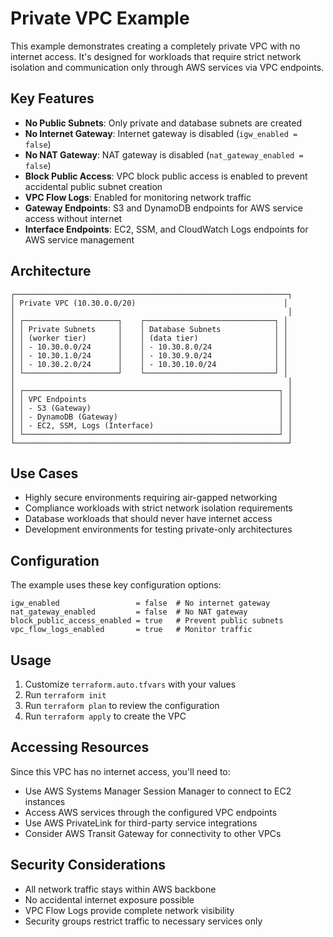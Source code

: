# Private VPC Example

This example demonstrates creating a completely private VPC with no internet access. It's designed for workloads that require strict network isolation and communication only through AWS services via VPC endpoints.

## Key Features

- **No Public Subnets**: Only private and database subnets are created
- **No Internet Gateway**: Internet gateway is disabled (`igw_enabled = false`)
- **No NAT Gateway**: NAT gateway is disabled (`nat_gateway_enabled = false`)
- **Block Public Access**: VPC block public access is enabled to prevent accidental public subnet creation
- **VPC Flow Logs**: Enabled for monitoring network traffic
- **Gateway Endpoints**: S3 and DynamoDB endpoints for AWS service access without internet
- **Interface Endpoints**: EC2, SSM, and CloudWatch Logs endpoints for AWS service management

## Architecture

```
┌─────────────────────────────────────────────────────────────┐
│ Private VPC (10.30.0.0/20)                                 │
│                                                             │
│ ┌─────────────────────┐    ┌─────────────────────────────┐ │
│ │ Private Subnets     │    │ Database Subnets            │ │
│ │ (worker tier)       │    │ (data tier)                 │ │
│ │ - 10.30.0.0/24      │    │ - 10.30.8.0/24              │ │
│ │ - 10.30.1.0/24      │    │ - 10.30.9.0/24              │ │
│ │ - 10.30.2.0/24      │    │ - 10.30.10.0/24             │ │
│ └─────────────────────┘    └─────────────────────────────┘ │
│                                                             │
│ ┌─────────────────────────────────────────────────────────┐ │
│ │ VPC Endpoints                                           │ │
│ │ - S3 (Gateway)                                          │ │
│ │ - DynamoDB (Gateway)                                    │ │
│ │ - EC2, SSM, Logs (Interface)                            │ │
│ └─────────────────────────────────────────────────────────┘ │
└─────────────────────────────────────────────────────────────┘
```

## Use Cases

- Highly secure environments requiring air-gapped networking
- Compliance workloads with strict network isolation requirements
- Database workloads that should never have internet access
- Development environments for testing private-only architectures

## Configuration

The example uses these key configuration options:

```hcl
igw_enabled                 = false  # No internet gateway
nat_gateway_enabled         = false  # No NAT gateway
block_public_access_enabled = true   # Prevent public subnets
vpc_flow_logs_enabled       = true   # Monitor traffic
```

## Usage

1. Customize `terraform.auto.tfvars` with your values
2. Run `terraform init`
3. Run `terraform plan` to review the configuration
4. Run `terraform apply` to create the VPC

## Accessing Resources

Since this VPC has no internet access, you'll need to:

- Use AWS Systems Manager Session Manager to connect to EC2 instances
- Access AWS services through the configured VPC endpoints
- Use AWS PrivateLink for third-party service integrations
- Consider AWS Transit Gateway for connectivity to other VPCs

## Security Considerations

- All network traffic stays within AWS backbone
- No accidental internet exposure possible
- VPC Flow Logs provide complete network visibility
- Security groups restrict traffic to necessary services only